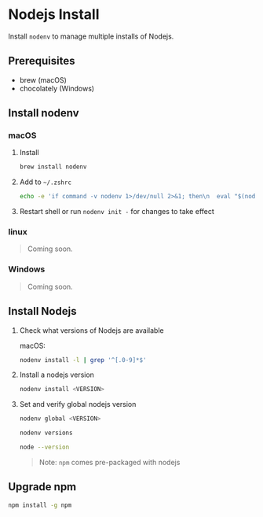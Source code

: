 # Nodejs Install

Install `nodenv` to manage multiple installs of Nodejs.

## Prerequisites

- brew (macOS)
- chocolately (Windows)

## Install nodenv

### macOS

1. Install

    ```zsh
    brew install nodenv
    ```

2. Add to `~/.zshrc`

    ```zsh
    echo -e 'if command -v nodenv 1>/dev/null 2>&1; then\n  eval "$(nodenv init -)"\nfi' >> ~/.zshrc
    ```

3. Restart shell or run `nodenv init -` for changes to take effect

### linux

<!-- TODO: add linux installation steps -->

> Coming soon.

### Windows

<!-- TODO: add Windows installation steps -->

> Coming soon.

## Install Nodejs

1. Check what versions of Nodejs are available

    macOS:

    ```zsh
    nodenv install -l | grep '^[.0-9]*$'
    ```

2. Install a nodejs version

    ```zsh
    nodenv install <VERSION>
    ```

3. Set and verify global nodejs version

    ```zsh
    nodenv global <VERSION>
    ```

    ```zsh
    nodenv versions
    ```

    ```zsh
    node --version
    ```

    > Note: `npm` comes pre-packaged with nodejs

## Upgrade npm

```zsh
npm install -g npm
```
